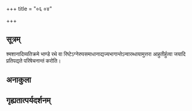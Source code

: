+++
title = "०६ ०४"

+++
## सूत्रम्
श्मशानादिव्यतिक्रमे भाण्डे रथे वा रिष्टेऽग्नेरुपसमाधानाद्यज्यभागान्तेऽन्वारब्धायामुत्तरा आहुतीर्हुत्वा जयादि प्रतिपद्यते परिषेचनान्तं करोति।
## अनाकुला

## गृह्यतात्पर्यदर्शनम्

